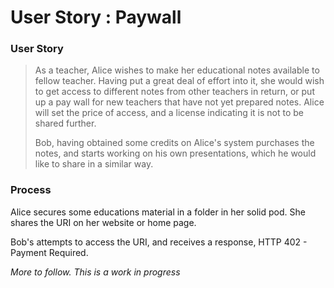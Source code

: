 # User Story : Paywall

### User Story

> As a teacher, Alice wishes to make her educational notes available to fellow teacher.  Having put a great deal of effort into it, she would wish to get access to different notes from other teachers in return, or put up a pay wall for new teachers that have not yet prepared notes.  Alice will set the price of access, and a license indicating it is not to be shared further.  
>   
> Bob, having obtained some credits on Alice's system purchases the notes, and starts working on his own presentations, which he would like to share in a similar way.

### Process

Alice secures some educations material in a folder in her solid pod.  She shares the URI on her website or home page.

Bob's  attempts to access the URI, and receives a response, HTTP 402 - Payment Required.

_More to follow.  This is a work in progress_




